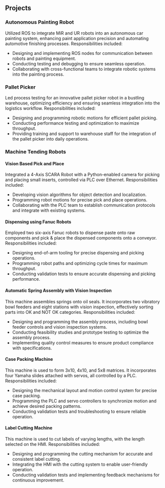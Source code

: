 ## Projects

### Autonomous Painting Robot
Utilized ROS to integrate MiR and UR robots into an autonomous car painting system, enhancing paint application precision and automating automotive finishing processes. Responsibilities included:
- Designing and implementing ROS nodes for communication between robots and painting equipment.
- Conducting testing and debugging to ensure seamless operation.
- Collaborating with cross-functional teams to integrate robotic systems into the painting process.

### Pallet Picker
Led process testing for an innovative pallet picker robot in a bustling warehouse, optimizing efficiency and ensuring seamless integration into the logistics workflow. Responsibilities included:
- Designing and programming robotic motions for efficient pallet picking.
- Conducting performance testing and optimization to maximize throughput.
- Providing training and support to warehouse staff for the integration of the pallet picker into daily operations.

### Machine Tending Robots
#### Vision Based Pick and Place
Integrated a 4-Axis SCARA Robot with a Python-enabled camera for picking and placing small inserts, controlled via PLC over Ethernet. Responsibilities included:
- Developing vision algorithms for object detection and localization.
- Programming robot motions for precise pick and place operations.
- Collaborating with the PLC team to establish communication protocols and integrate with existing systems.

#### Dispensing using Fanuc Robots
Employed two six-axis Fanuc robots to dispense paste onto raw components and pick & place the dispensed components onto a conveyor. Responsibilities included:
- Designing end-of-arm tooling for precise dispensing and picking operations.
- Programming robot paths and optimizing cycle times for maximum throughput.
- Conducting validation tests to ensure accurate dispensing and picking performance.

#### Automatic Spring Assembly with Vision Inspection
This machine assembles springs onto oil seals. It incorporates two vibratory bowl feeders and eight stations with vision inspection, effectively sorting parts into OK and NOT OK categories. Responsibilities included:
- Designing and programming the assembly process, including bowl feeder controls and vision inspection systems.
- Conducting feasibility studies and prototype testing to optimize the assembly process.
- Implementing quality control measures to ensure product compliance with specifications.

#### Case Packing Machine
This machine is used to form 3x10, 4x10, and 5x8 matrices. It incorporates four Yamaha slides attached with servos, all controlled by a PLC. Responsibilities included:
- Designing the mechanical layout and motion control system for precise case packing.
- Programming the PLC and servo controllers to synchronize motion and achieve desired packing patterns.
- Conducting validation tests and troubleshooting to ensure reliable operation.

#### Label Cutting Machine
This machine is used to cut labels of varying lengths, with the length selected on the HMI. Responsibilities included:
- Designing and programming the cutting mechanism for accurate and consistent label cutting.
- Integrating the HMI with the cutting system to enable user-friendly operation.
- Conducting validation tests and implementing feedback mechanisms for continuous improvement.
